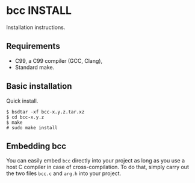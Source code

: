 bcc INSTALL
===========

Installation instructions.

Requirements
------------

- C99, a C99 compiler (GCC, Clang),
- Standard make.

Basic installation
------------------

Quick install.

	$ bsdtar -xf bcc-x.y.z.tar.xz
	$ cd bcc-x.y.z
	$ make
	# sudo make install

Embedding bcc
-------------

You can easily embed `bcc` directly into your project as long as you use a host
C compiler in case of cross-compilation. To do that, simply carry out the two
files `bcc.c` and `arg.h` into your project.
